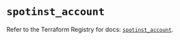 # `spotinst_account`

Refer to the Terraform Registry for docs: [`spotinst_account`](https://registry.terraform.io/providers/spotinst/spotinst/1.186.0/docs/resources/account).
